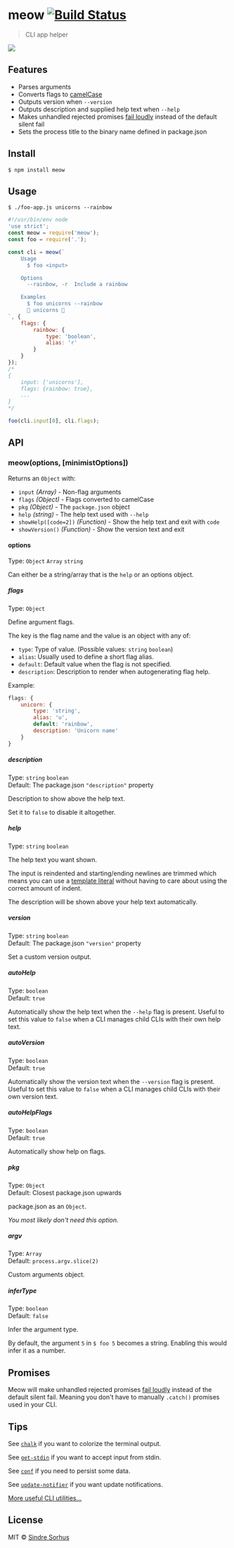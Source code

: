 # meow [![Build Status](https://travis-ci.org/sindresorhus/meow.svg?branch=master)](https://travis-ci.org/sindresorhus/meow)

> CLI app helper

![](meow.gif)


## Features

- Parses arguments
- Converts flags to [camelCase](https://github.com/sindresorhus/camelcase)
- Outputs version when `--version`
- Outputs description and supplied help text when `--help`
- Makes unhandled rejected promises [fail loudly](https://github.com/sindresorhus/loud-rejection) instead of the default silent fail
- Sets the process title to the binary name defined in package.json


## Install

```
$ npm install meow
```


## Usage

```
$ ./foo-app.js unicorns --rainbow
```

```js
#!/usr/bin/env node
'use strict';
const meow = require('meow');
const foo = require('.');

const cli = meow(`
	Usage
	  $ foo <input>

	Options
	  --rainbow, -r  Include a rainbow

	Examples
	  $ foo unicorns --rainbow
	  🌈 unicorns 🌈
`, {
	flags: {
		rainbow: {
			type: 'boolean',
			alias: 'r'
		}
	}
});
/*
{
	input: ['unicorns'],
	flags: {rainbow: true},
	...
}
*/

foo(cli.input[0], cli.flags);
```


## API

### meow(options, [minimistOptions])

Returns an `Object` with:

- `input` *(Array)* - Non-flag arguments
- `flags` *(Object)* - Flags converted to camelCase
- `pkg` *(Object)* - The `package.json` object
- `help` *(string)* - The help text used with `--help`
- `showHelp([code=2])` *(Function)* - Show the help text and exit with `code`
- `showVersion()` *(Function)* - Show the version text and exit

#### options

Type: `Object` `Array` `string`

Can either be a string/array that is the `help` or an options object.

##### flags

Type: `Object`

Define argument flags.

The key is the flag name and the value is an object with any of:

- `type`: Type of value. (Possible values: `string` `boolean`)
- `alias`: Usually used to define a short flag alias.
- `default`: Default value when the flag is not specified.
- `description`: Description to render when autogenerating flag help.

Example:

```js
flags: {
	unicorn: {
		type: 'string',
		alias: 'u',
		default: 'rainbow',
		description: 'Unicorn name'
	}
}
```


##### description

Type: `string` `boolean`<br>
Default: The package.json `"description"` property

Description to show above the help text.

Set it to `false` to disable it altogether.

##### help

Type: `string` `boolean`

The help text you want shown.

The input is reindented and starting/ending newlines are trimmed which means you can use a [template literal](https://developer.mozilla.org/en/docs/Web/JavaScript/Reference/template_strings) without having to care about using the correct amount of indent.

The description will be shown above your help text automatically.

##### version

Type: `string` `boolean`<br>
Default: The package.json `"version"` property

Set a custom version output.

##### autoHelp

Type: `boolean`<br>
Default: `true`

Automatically show the help text when the `--help` flag is present. Useful to set this value to `false` when a CLI manages child CLIs with their own help text.

##### autoVersion

Type: `boolean`<br>
Default: `true`

Automatically show the version text when the `--version` flag is present. Useful to set this value to `false` when a CLI manages child CLIs with their own version text.

##### autoHelpFlags

Type: `boolean`<br>
Default: `true`

Automatically show help on flags.

##### pkg

Type: `Object`<br>
Default: Closest package.json upwards

package.json as an `Object`.

*You most likely don't need this option.*

##### argv

Type: `Array`<br>
Default: `process.argv.slice(2)`

Custom arguments object.

##### inferType

Type: `boolean`<br>
Default: `false`

Infer the argument type.

By default, the argument `5` in `$ foo 5` becomes a string. Enabling this would infer it as a number.


## Promises

Meow will make unhandled rejected promises [fail loudly](https://github.com/sindresorhus/loud-rejection) instead of the default silent fail. Meaning you don't have to manually `.catch()` promises used in your CLI.


## Tips

See [`chalk`](https://github.com/chalk/chalk) if you want to colorize the terminal output.

See [`get-stdin`](https://github.com/sindresorhus/get-stdin) if you want to accept input from stdin.

See [`conf`](https://github.com/sindresorhus/conf) if you need to persist some data.

See [`update-notifier`](https://github.com/yeoman/update-notifier) if you want update notifications.

[More useful CLI utilities…](https://github.com/sindresorhus/awesome-nodejs#command-line-utilities)


## License

MIT © [Sindre Sorhus](https://sindresorhus.com)
